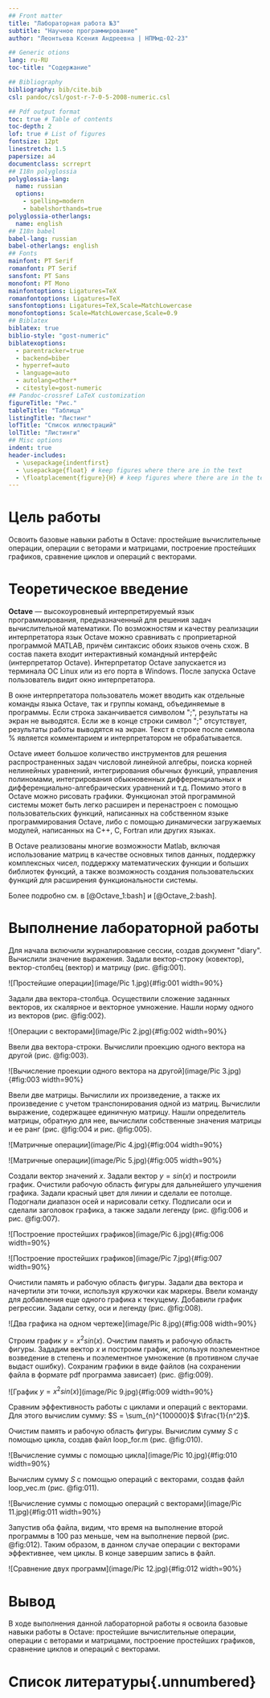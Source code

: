 ```yaml
---
## Front matter
title: "Лабораторная работа №3"
subtitle: "Научное программирование"
author: "Леонтьева Ксения Андреевна | НПМмд-02-23"

## Generic otions
lang: ru-RU
toc-title: "Содержание"

## Bibliography
bibliography: bib/cite.bib
csl: pandoc/csl/gost-r-7-0-5-2008-numeric.csl

## Pdf output format
toc: true # Table of contents
toc-depth: 2
lof: true # List of figures
fontsize: 12pt
linestretch: 1.5
papersize: a4
documentclass: scrreprt
## I18n polyglossia
polyglossia-lang:
  name: russian
  options:
	- spelling=modern
	- babelshorthands=true
polyglossia-otherlangs:
  name: english
## I18n babel
babel-lang: russian
babel-otherlangs: english
## Fonts
mainfont: PT Serif
romanfont: PT Serif
sansfont: PT Sans
monofont: PT Mono
mainfontoptions: Ligatures=TeX
romanfontoptions: Ligatures=TeX
sansfontoptions: Ligatures=TeX,Scale=MatchLowercase
monofontoptions: Scale=MatchLowercase,Scale=0.9
## Biblatex
biblatex: true
biblio-style: "gost-numeric"
biblatexoptions:
  - parentracker=true
  - backend=biber
  - hyperref=auto
  - language=auto
  - autolang=other*
  - citestyle=gost-numeric
## Pandoc-crossref LaTeX customization
figureTitle: "Рис."
tableTitle: "Таблица"
listingTitle: "Листинг"
lofTitle: "Список иллюстраций"
lolTitle: "Листинги"
## Misc options
indent: true
header-includes:
  - \usepackage{indentfirst}
  - \usepackage{float} # keep figures where there are in the text
  - \floatplacement{figure}{H} # keep figures where there are in the text
---
```


# Цель работы

Освоить базовые навыки работы в Octave: простейшие вычислительные операции, операции с веторами и матрицами, построение простейших графиков, сравнение циклов и операций с векторами.

# Теоретическое введение

__Octave__ — высокоуровневый интерпретируемый язык программирования, предназначенный для решения задач вычислительной математики. По возможностям и качеству реализации интерпретатора язык Octave можно сравнивать с проприетарной программой MATLAB, причём синтаксис обоих языков очень схож. В состав пакета входит интерактивный командный интерфейс (интерпретатор Octave). Интерпретатор Octave запускается из терминала ОС Linux или из его порта в Windows. После запуска Octave пользователь видит окно интерпретатора. 

В окне интерпретатора пользователь может вводить как отдельные команды языка Octave, так и группы команд, объединяемые в программы. Если строка заканчивается символом ";", результаты на экран не выводятся. Если же в конце строки символ ";" отсутствует, результаты работы выводятся на экран. Текст в строке после символа \% является комментарием и интерпретатором не обрабатывается.

Octave имеет большое количество инструментов для решения распространенных задач числовой линейной алгебры, поиска корней нелинейных уравнений, интегрирования обычных функций, управления полиномами, интегрирования обыкновенных дифференциальных и дифференциально-алгебраических уравнений и т.д. Помимо этого в Octave можно рисовать графики. Функционал этой программной системы может быть легко расширен и перенастроен с помощью пользовательских функций, написанных на собственном языке программирования Octave, либо с помощью динамически загружаемых модулей, написанных на C++, C, Fortran или других языках.

В Octave реализованы многие возможности Matlab, включая использование матриц в качестве основных типов данных, поддержку комплексных чисел, поддержку математических функции и больших библиотек функций, а также возможность создания пользовательских функций для расширения функциональности системы.

Более подробно см. в [@Octave_1:bash] и [@Octave_2:bash].

# Выполнение лабораторной работы

Для начала включили журналирование сессии, создав документ "diary". Вычислили значение выражения. Задали вектор-строку (ковектор), вектор-столбец (вектор) и матрицу (рис. @fig:001).

![Простейшие операции](image/Pic 1.jpg){#fig:001 width=90%}

Задали два вектора-столбца. Осуществили сложение заданных векторов, их скалярное и векторное умножение. Нашли норму одного из векторов (рис. @fig:002).

![Операции с векторами](image/Pic 2.jpg){#fig:002 width=90%}

Ввели два вектора-строки. Вычислили проекцию одного вектора на другой (рис. @fig:003).

![Вычисление проекции одного вектора на другой](image/Pic 3.jpg){#fig:003 width=90%}

Ввели две матрицы. Вычислили их произведение, а также их произведение с учетом транспонирования одной из матриц. Вычислили выражение, содержащее единичную матрицу. Нашли определитель матрицы, обратную для нее, вычислили собственные значения матрицы и ее ранг (рис. @fig:004 и рис. @fig:005).

![Матричные операции](image/Pic 4.jpg){#fig:004 width=90%}

![Матричные операции](image/Pic 5.jpg){#fig:005 width=90%}

Создали вектор значений $x$. Задали вектор $y = sin(x)$ и построили график. Очистили рабочую область фигуры для дальнейшего улучшения графика. Задали красный цвет для линии и сделали ее потолще. Подогнали диапазон осей и нарисовали сетку. Подписали оси и сделали заголовок графика, а также задали легенду (рис. @fig:006 и рис. @fig:007).

![Построение простейших графиков](image/Pic 6.jpg){#fig:006 width=90%}

![Построение простейших графиков](image/Pic 7.jpg){#fig:007 width=90%}

Очистили память и рабочую область фигуры. Задали два вектора и начертили эти точки, используя кружочки как маркеры. Ввели команду для добавления еще одного графика к текущему. Добавили график регрессии. Задали сетку, оси и легенду (рис. @fig:008).

![Два графика на одном чертеже](image/Pic 8.jpg){#fig:008 width=90%}

Строим график $y = x^2sin(x)$. Очистим память и рабочую область фигуры. Зададим вектор $x$ и построим график, используя поэлементное возведение в степень и поэлементное умножение (в противном случае выдаст ошибку). Сохраним графики в виде файлов (на сохранении файла в формате pdf программа зависает) (рис. @fig:009).

![График $y = x^2sin(x)$](image/Pic 9.jpg){#fig:009 width=90%}

Сравним эффективность работы с циклами и операций с векторами. Для этого вычислим сумму: $S = \sum_{n}^{100000}$ $\frac{1}{n^2}$.

Очистим память и рабочую область фигуры. Вычислим сумму $S$ с помощью цикла, создав файл loop_for.m (рис. @fig:010).

![Вычисление суммы с помощью цикла](image/Pic 10.jpg){#fig:010 width=90%}

Вычислим сумму $S$ с помощью операций с векторами, создав файл loop_vec.m (рис. @fig:011).

![Вычисление суммы с помощью операций с векторами](image/Pic 11.jpg){#fig:011 width=90%}

Запустив оба файла, видим, что время на выполнение второй программы в 100 раз меньше, чем на выполнение первой (рис. @fig:012). Таким образом, в данном случае операции с векторами эффективнее, чем циклы. В конце завершим запись в файл.

![Сравнение двух программ](image/Pic 12.jpg){#fig:012 width=90%}
 

# Вывод

В ходе выполнения данной лабораторной работы я освоила базовые навыки работы в Octave: простейшие вычислительные операции, операции с веторами и матрицами, построение простейших графиков, сравнение циклов и операций с векторами.

# Список литературы{.unnumbered}


